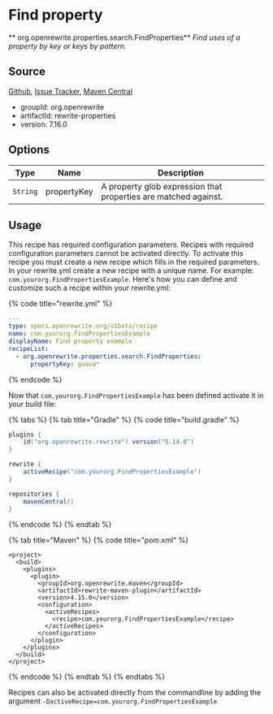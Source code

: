 # Find property

** org.openrewrite.properties.search.FindProperties**
_Find uses of a property by key or keys by pattern._

## Source

[Github](https://github.com/openrewrite/rewrite), [Issue Tracker](https://github.com/openrewrite/rewrite/issues), [Maven Central](https://search.maven.org/artifact/org.openrewrite/rewrite-properties/7.16.0/jar)

* groupId: org.openrewrite
* artifactId: rewrite-properties
* version: 7.16.0

## Options

| Type | Name | Description |
| -- | -- | -- |
| `String` | propertyKey | A property glob expression that properties are matched against. |


## Usage

This recipe has required configuration parameters. Recipes with required configuration parameters cannot be activated directly. To activate this recipe you must create a new recipe which fills in the required parameters. In your rewrite.yml create a new recipe with a unique name. For example: `com.yourorg.FindPropertiesExample`.
Here's how you can define and customize such a recipe within your rewrite.yml:

{% code title="rewrite.yml" %}
```yaml
---
type: specs.openrewrite.org/v1beta/recipe
name: com.yourorg.FindPropertiesExample
displayName: Find property example
recipeList:
  - org.openrewrite.properties.search.FindProperties:
      propertyKey: guava*
```
{% endcode %}


Now that `com.yourorg.FindPropertiesExample` has been defined activate it in your build file:

{% tabs %}
{% tab title="Gradle" %}
{% code title="build.gradle" %}
```groovy
plugins {
    id("org.openrewrite.rewrite") version("5.14.0")
}

rewrite {
    activeRecipe("com.yourorg.FindPropertiesExample")
}

repositories {
    mavenCentral()
}

```
{% endcode %}
{% endtab %}

{% tab title="Maven" %}
{% code title="pom.xml" %}
```markup
<project>
  <build>
    <plugins>
      <plugin>
        <groupId>org.openrewrite.maven</groupId>
        <artifactId>rewrite-maven-plugin</artifactId>
        <version>4.15.0</version>
        <configuration>
          <activeRecipes>
            <recipe>com.yourorg.FindPropertiesExample</recipe>
          </activeRecipes>
        </configuration>
      </plugin>
    </plugins>
  </build>
</project>
```
{% endcode %}
{% endtab %}
{% endtabs %}

Recipes can also be activated directly from the commandline by adding the argument `-DactiveRecipe=com.yourorg.FindPropertiesExample`
